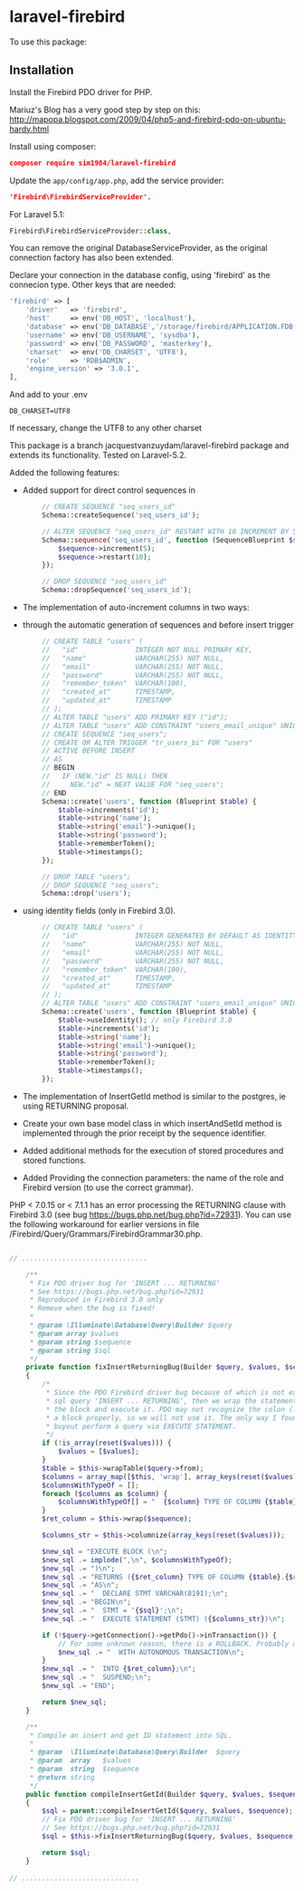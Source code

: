 # laravel-firebird

To use this package:

Installation
------------

Install the Firebird PDO driver for PHP.

Mariuz's Blog has a very good step by step on this:
http://mapopa.blogspot.com/2009/04/php5-and-firebird-pdo-on-ubuntu-hardy.html

Install using composer:
```json
composer require sim1984/laravel-firebird
```

Update the `app/config/app.php`, add the service provider:
```json
'Firebird\FirebirdServiceProvider'.
```

For Laravel 5.1:
```php
Firebird\FirebirdServiceProvider::class,
```

You can remove the original DatabaseServiceProvider, as the original connection factory has also been extended.

Declare your connection in the database config, using 'firebird' as the
connecion type.
Other keys that are needed:
```php
'firebird' => [
    'driver'   => 'firebird',
    'host'     => env('DB_HOST', 'localhost'),
    'database' => env('DB_DATABASE','/storage/firebird/APPLICATION.FDB'),
    'username' => env('DB_USERNAME', 'sysdba'),
    'password' => env('DB_PASSWORD', 'masterkey'),
    'charset'  => env('DB_CHARSET', 'UTF8'),
    'role'     => 'RDB$ADMIN',
    'engine_version' => '3.0.1',
],
```

And add to your .env
```
DB_CHARSET=UTF8
```

If necessary, change the UTF8 to any other charset

This package is a branch jacquestvanzuydam/laravel-firebird package and 
extends its functionality. Tested on Laravel-5.2.

Added the following features:

* Added support for direct control sequences in 

```php
        // CREATE SEQUENCE "seq_users_id"
        Schema::createSequence('seq_users_id');

        // ALTER SEQUENCE "seq_users_id" RESTART WITH 10 INCREMENT BY 5
        Schema::sequence('seq_users_id', function (SequenceBlueprint $sequence) {
            $sequence->increment(5);
            $sequence->restart(10);
        });

        // DROP SEQUENCE "seq_users_id"
        Schema::dropSequence('seq_users_id');
```

* The implementation of auto-increment columns in two ways: 
- through the automatic generation of sequences and before insert trigger

```php
        // CREATE TABLE "users" (
        //   "id"              INTEGER NOT NULL PRIMARY KEY,
        //   "name"            VARCHAR(255) NOT NULL,
        //   "email"           VARCHAR(255) NOT NULL,
        //   "password"        VARCHAR(255) NOT NULL,
        //   "remember_token"  VARCHAR(100),
        //   "created_at"      TIMESTAMP,
        //   "updated_at"      TIMESTAMP
        // );
        // ALTER TABLE "users" ADD PRIMARY KEY ("id");
        // ALTER TABLE "users" ADD CONSTRAINT "users_email_unique" UNIQUE ("email");
        // CREATE SEQUENCE "seq_users";
        // CREATE OR ALTER TRIGGER "tr_users_bi" FOR "users"
        // ACTIVE BEFORE INSERT
        // AS
        // BEGIN
        //   IF (NEW."id" IS NULL) THEN
        //     NEW."id" = NEXT VALUE FOR "seq_users";
        // END
        Schema::create('users', function (Blueprint $table) {
            $table->increments('id');
            $table->string('name');
            $table->string('email')->unique();
            $table->string('password');
            $table->rememberToken();
            $table->timestamps();
        });

        // DROP TABLE "users";
        // DROP SEQUENCE "seq_users";
        Schema::drop('users');
```

- using identity fields (only in Firebird 3.0).

```php
        // CREATE TABLE "users" (
        //   "id"              INTEGER GENERATED BY DEFAULT AS IDENTITY PRIMARY KEY,
        //   "name"            VARCHAR(255) NOT NULL,
        //   "email"           VARCHAR(255) NOT NULL,
        //   "password"        VARCHAR(255) NOT NULL,
        //   "remember_token"  VARCHAR(100),
        //   "created_at"      TIMESTAMP,
        //   "updated_at"      TIMESTAMP
        // );
        // ALTER TABLE "users" ADD CONSTRAINT "users_email_unique" UNIQUE ("email");
        Schema::create('users', function (Blueprint $table) {
            $table->useIdentity(); // only Firebird 3.0
            $table->increments('id');
            $table->string('name');
            $table->string('email')->unique();
            $table->string('password');
            $table->rememberToken();
            $table->timestamps();
        });  
```     
   
* The implementation of InsertGetId method is similar to the postgres, ie 
using RETURNING proposal.

* Create your own base model class in which insertAndSetId method is 
implemented through the prior receipt by the sequence identifier.

* Added additional methods for the execution of stored procedures and stored functions.

* Added Providing the connection parameters: the name of the role and Firebird 
version (to use the correct grammar).

PHP < 7.0.15 or < 7.1.1 has an error processing the RETURNING clause with Firebird 3.0
(see bug https://bugs.php.net/bug.php?id=72931).
You can use the following workaround for earlier versions in file /Firebird/Query/Grammars/FirebirdGrammar30.php.

```php

// ...............................

    /**
     * Fix PDO driver bug for 'INSERT ... RETURNING'
     * See https://bugs.php.net/bug.php?id=72931
     * Reproduced in Firebird 3.0 only
     * Remove when the bug is fixed!
     * 
     * @param \Illuminate\Database\Query\Builder $query
     * @param array $values
     * @param string $sequence
     * @param string $sql
     */
    private function fixInsertReturningBug(Builder $query, $values, $sequence, $sql)
    {
        /*
         * Since the PDO Firebird driver bug because of which is not executed 
         * sql query 'INSERT ... RETURNING', then we wrap the statement in 
         * the block and execute it. PDO may not recognize the colon (:) within 
         * a block properly, so we will not use it. The only way I found 
         * buyout perform a query via EXECUTE STATEMENT.
         */
        if (!is_array(reset($values))) {
            $values = [$values];
        }
        $table = $this->wrapTable($query->from);
        $columns = array_map([$this, 'wrap'], array_keys(reset($values)));
        $columnsWithTypeOf = [];
        foreach ($columns as $column) {
            $columnsWithTypeOf[] = "  {$column} TYPE OF COLUMN {$table}.{$column} = ?";
        }
        $ret_column = $this->wrap($sequence);

        $columns_str = $this->columnize(array_keys(reset($values)));

        $new_sql = "EXECUTE BLOCK (\n";
        $new_sql .= implode(",\n", $columnsWithTypeOf);
        $new_sql .= ")\n";
        $new_sql .= "RETURNS ({$ret_column} TYPE OF COLUMN {$table}.{$ret_column})\n";
        $new_sql .= "AS\n";
        $new_sql .= "  DECLARE STMT VARCHAR(8191);\n";
        $new_sql .= "BEGIN\n";
        $new_sql .= "  STMT = '{$sql}';\n";
        $new_sql .= "  EXECUTE STATEMENT (STMT) ({$columns_str})\n";

        if (!$query->getConnection()->getPdo()->inTransaction()) {
            // For some unknown reason, there is a ROLLBACK. Probably due to the COMMIT RETAINING.
            $new_sql .= "  WITH AUTONOMOUS TRANSACTION\n";
        }
        $new_sql .= "  INTO {$ret_column};\n";
        $new_sql .= "  SUSPEND;\n";
        $new_sql .= "END";

        return $new_sql;
    }

    /**
     * Compile an insert and get ID statement into SQL.
     *
     * @param  \Illuminate\Database\Query\Builder  $query
     * @param  array   $values
     * @param  string  $sequence
     * @return string
     */
    public function compileInsertGetId(Builder $query, $values, $sequence)
    {
        $sql = parent::compileInsertGetId($query, $values, $sequence);
        // Fix PDO driver bug for 'INSERT ... RETURNING'
        // See https://bugs.php.net/bug.php?id=72931
        $sql = $this->fixInsertReturningBug($query, $values, $sequence, $sql);

        return $sql;
    }
	
// .............................	

``` 